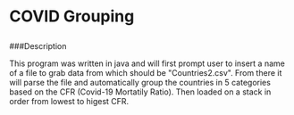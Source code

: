 # COVID Grouping <p>
###Description <p>
This program was written in java and will first prompt user to insert a name of a file to grab data from which should be "Countries2.csv". From there it will 
parse the file and automatically group the countries in 5 categories based on the CFR (Covid-19 Mortatily Ratio). Then loaded on a stack in order from lowest 
to higest CFR.
